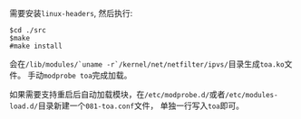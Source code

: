 需要安装`linux-headers`, 然后执行:
```
$cd ./src
$make
#make install
```
会在```/lib/modules/`uname -r`/kernel/net/netfilter/ipvs/```目录生成`toa.ko`文件。
手动`modprobe toa`完成加载。


如果需要支持重启后自动加载模块，在`/etc/modprobe.d/`或者`/etc/modules-load.d/`目录新建一个`081-toa.conf`文件，
单独一行写入`toa`即可。

